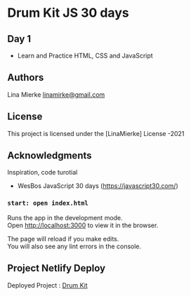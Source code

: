 # Drum Kit JS 30 days 
## Day 1

- Learn and Practice HTML, CSS and JavaScript


## Authors

Lina Mierke
linamirke@gmail.com

## License

This project is licensed under the [LinaMierke] License -2021

## Acknowledgments

Inspiration, code turotial

- WesBos JavaScript 30 days (https://javascript30.com/)

### `start: open index.html`

Runs the app in the development mode. \
Open [http://localhost:3000](http://localhost:3000) to view it in the browser.

The page will reload if you make edits.\
You will also see any lint errors in the console.

## Project Netlify Deploy

Deployed Project : [Drum Kit](https://budgetapptracker.netlify.app/)


